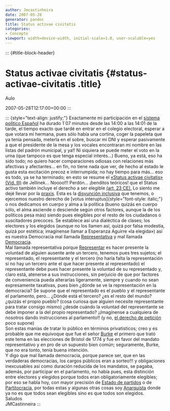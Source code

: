 ```yaml
---
author: Jmcastinheira
date: 2007-05-28
generator: pandoc
title: Status activae civitatis
categories:
- Concepto
viewport: width=device-width, initial-scale=1.0, user-scalable=yes
---
```


::: {#title-block-header}
# Status activae civitatis {#status-activae-civitatis .title}

Aulo

2007-05-28T12:17:00+00:00
:::

::: {style="text-align: justify;"}
Exactamente mi participación en el [sistema político
Español](http://www.elpais.com/comunes/2007/elecciones/) ha durado 1´07
minutos desde las 14:00 a las 14:01 de la tarde, el tiempo exacto que
tardé en entrar en el colegio electoral, esperar a que votara mi
hermana, pues sólo había una cortina, coger la papeleta que ya tenía
pensada, meterla en el sobre, buscar mi DNI y esperar pasivamente a que
el presidente de la mesa y los vocales encontraran mi nombre en las
listas del padrón municipal, y ya!! Ni siquiera se puede meter el voto
en la urna (que tampoco es que tenga especial interés...) Bueno, ya
está, eso ha sido todo; no quiero hacer comparaciones odiosas con
relaciones más afectivas y afectantes... en fin, no tiene nada que ver,
de hecho al estado le gusta esta excitación precoz e interrumpida; no
hay tiempo para más... eso es todo, ya se ha terminado; en esto se
resume el [«Status activae civitatis» (Vid.
III)](http://www.alfa-redi.org/rdi-articulo.shtml?x=5895) de Jellinek...
Noooo!!! Perdón... ¡benditos teóricos! que el Status activo también
incluye el derecho a ser elegible [(art, 23
CE).](http://www.der.uva.es/constitucional/verdugo/23.html) Lo siento me
dejé llevar por la
[praxis](http://www.geocities.com/praxeologia/index.html). Esta es la
[disyunción
inclusiva](http://es.wikipedia.org/wiki/Disyunci%C3%B3n_l%C3%B3gica#Definici.C3.B3n)
que tenemos, o ejercemos nuestro derecho de [votus
interuptus]{style="font-style: italic;"} o nos dedicamos en cuerpo y
alma a la política (bueno quizás en cuerpo sólo, el alma asciende o
desciende según otros factores, aunque la de los políticos pesa más)
siendo pues elegibles por el resto de los ciudadanos o suscitadores
precoces. Se establece así una dialéctica de clases; los electores y los
elegidos (aunque no los llamen así, quizá por falsa modestia, quizá por
estética; imagínense llamar a Esperanza Aguirre «la elegida») así es
nuestra Democracia mal llamada
[Representativa](http://es.wikipedia.org/wiki/Democracia_representativa)
y mal llamada [Democracia](http://es.wikipedia.org/wiki/Democracia).\
Mal llamada representativa porque
[Representar](http://www.bibliojuridica.org/libros/libro.htm?l=709) es
hacer presente la voluntad de alguien ausente ante un tercero, tenemos
pues tres sujetos; el representado, el representante y el tercero (no
haría falta la representación si no hay un tercero ante el que hacer
presente al representado) el representante debe pues hacer presente la
voluntad de su representado y, claro está, atenerse a sus instrucciones,
sin perjuicio de que por factores de conveniencia pueda alterarlas
ligeramente, siempre y cuando no sean expresamente taxativas, pues bien
¿dónde se ve la representación en la democracia? Se supone que el
representado es el pueblo y el representante el parlamento, pero...
¿Dónde está el tercero? ¿es el resto del mundo? ¿quizás el propio
pueblo? (cosa curiosa que alguien necesite representante para tratar
consigo mismo) ¿desde cuándo la voluntad del representante se debe
imponer a la del propio representado? ¡¡Imagínense a cualquiera de
nosotros dando instrucciones al parlamento!! (y no, [el derecho de
petición](http://www.congreso.es/constitucion/constitucion/indice/sinopsis/sinopsis.jsp?art=29&tipo=2)
poco supone)\
Son estas manías de tratar lo público en términos privatisticos; creo y
es probable que me equivoque que fue el señor
[Burke](http://www.der.uva.es/constitucional/materiales/libros/Burke.pdf)
el primero que trató este tema en las elecciones de Bristol de 1774 y
fue en favor del mandato representativo y en pro de un supuesto bien
común; seguramente, Burke, que no era tonto, tenía buena intención.\
Y digo que mal llamada democracia, porque parece ser, que en las
verdaderas democracias, los cargos públicos eran a sorteo!!! y
obligaciones inexcusables así como duración reducida de los mandatos, se
pagaba, además, por participar en el parlamento, no había pues, esta
distinción entre electores y elegidos porque todos eran obligatoriamente
elegibles; por eso se habla hoy, con mayor precisión de [Estado de
partidos](http://www.inicia.es/de/cgarciam/Defrancisco.htm) o de
[Partitocracia,](http://es.wikipedia.org/wiki/Partitocracia) por todas
estas y algunas otras cosas soy
[Anarquista](http://es.wikipedia.org/wiki/Anarquismo) donde ya no es que
todos sean elegibles sino es que todos son elegidos.\
Saludos\
JMCastinneira
:::
